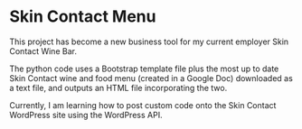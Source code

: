 # Skin Contact Menu

This project has become a new business tool for my current employer Skin Contact Wine Bar.

The python code uses a Bootstrap template file plus the most up to date Skin Contact wine and food menu (created in a Google Doc) downloaded as a text file, and outputs an HTML file incorporating the two.

Currently, I am learning how to post custom code onto the Skin Contact WordPress site using the WordPress API.

